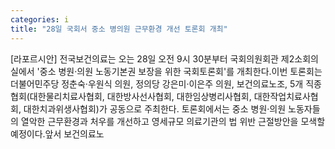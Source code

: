 ```yaml
---
categories: i
title: "28일 국회서 중소 병의원 근무환경 개선 토론회 개최"
---
```

[라포르시안] 전국보건의료는 오는 28일 오전 9시 30분부터 국회의원회관 제2소회의실에서 &#39;중소 병원·의원 노동기본권 보장을 위한 국회토론회&#39;를 개최한다.이번 토론회는 더불어민주당 정춘숙·우원식 의원, 정의당 강은미·이은주 의원, 보건의료노조, 5개 직종협회(대한물리치료사협회, 대한방사선사협회, 대한임상병리사협회, 대한작업치료사협회, 대한치과위생사협회)가 공동으로 주최한다. 토론회에서는 중소 병원·의원 노동자들의 열악한 근무환경과 처우를 개선하고 영세규모 의료기관의 법 위반 근절방안을 모색할 예정이다.앞서 보건의료노